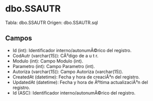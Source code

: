 ﻿# dbo.SSAUTR

Tabla: dbo.SSAUTR
Origen: dbo.SSAUTR.sql

## Campos

- Id (int): Identificador interno/autonumÃ©rico del registro.
- CodAutr (varchar(15)): CÃ³digo de a u t r.
- Modulo (int): Campo Modulo (int).
- Parametro (int): Campo Parametro (int).
- Autoriza (varchar(15)): Campo Autoriza (varchar(15)).
- CreatedAt (datetime): Fecha y hora de creaciÃ³n del registro.
- UpdatedAt (datetime): Fecha y hora de Ãºltima actualizaciÃ³n del registro.
- Id (ASC): Identificador interno/autonumÃ©rico del registro.

